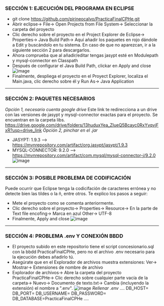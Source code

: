 ### SECCIÓN 1: EJECUCIÓN DEL PROGRAMA EN ECLIPSE
- git clone https://github.com/pirineocalvo/PracticaFinalCPHe.git
- Abrir eclipse-> File-> Open Projects from File System-> Seleccionar la carpeta del proyecto
- Clic derecho sobre el proyecto en el Project Explorer de Eclipse-> Properties-> Java Build Path-> Aquí añadir los paquetes en rojo dándole a Edit y buscándolo en tu sistema. En caso de que no aparezcan, ir a la siguiente sección 2 para descargarlos.
- Ahora comprueba que al añadir/editar tengas jasypt esté en Modulepath y mysql-connector en Classpath
- Después de configurar el Java Build Path, clickar en Apply and close
![image](https://github.com/user-attachments/assets/ac649456-37af-49b5-9704-c19e69600a27)
- Finalmente, despliega el proyecto en el Proyect Explorer, localiza el Main.java, clic derecho sobre él y Run As-> Java Application
---

### SECCIÓN 2: PAQUETES NECESARIOS
_Opción 1, necesario cuenta google drive_
Este link te redirecciona a un drive con las versiones de jasypt y mysql-connector exactas para el proyecto. Se encuentran en la carpeta libs.
https://drive.google.com/drive/folders/13huduxYea_ZIueQ5Bcayc0RxYvqvjFxR?usp=drive_link
_Opción 2, pinchar en el .jar_
- JASYPT: 1.9.3 --> https://mvnrepository.com/artifact/org.jasypt/jasypt/1.9.3
- MYSQL-CONNECTOR: 9.2.0 --> https://mvnrepository.com/artifact/com.mysql/mysql-connector-j/9.2.0
![image](https://github.com/user-attachments/assets/7ab4df98-a9e6-4c9b-bdb0-844774c04271)
---

### SECCIÓN 3: POSIBLE PROBLEMA DE CODIFICACIÓN
Puede ocurrir que Eclipse tenga la codicifación de caracteres errónea y no detecte bien las tildes o la ñ, entre otros. Te explico los pasos a seguir: 
- Mete el proyecto como se comenta anteriormente.
- Clic derecho sobre el proyecto-> Properties-> Resource-> En la parte de Text file encofing-> Marca en azul Other-> UTF-8
- Finalmente, Apply and close
![image](https://github.com/user-attachments/assets/59497365-41b5-4f68-80c0-c0e562016170)

---
### SECCIÓN 4: PROBLEMA .env Y CONEXIÓN BBDD
- El proyecto subido en este repositorio tiene el script concesionario.sql con la bbdd PracticaFinalCPHe, pero no el archivo .env necesario para la ejecución debes añadirlo tú.
- Asegúrate que en el Explorador de archivos muestra extensiones: Ver-> Mostrar-> Extensiones de nombre de archivo
- Explorador de archivos-> Abre la carpeta del proyecto PracticaFinalCPHe-> Clic derecho sobre cualquier parte vacía de la carpeta-> Nuevo-> Documento de texto.txt-> Cambia (incluyendo la extensión) el nombre a ".env".
![image](https://github.com/user-attachments/assets/3c34209f-072d-47ae-b7b9-e44700abdb9f)
_Rellenar .env_
....
  DB_HOST=
  DB_PORT=
  DB_USERNAME=
  DB_PASSWORD=
  DB_DATABASE=PracticaFinalCPHe
.... 

